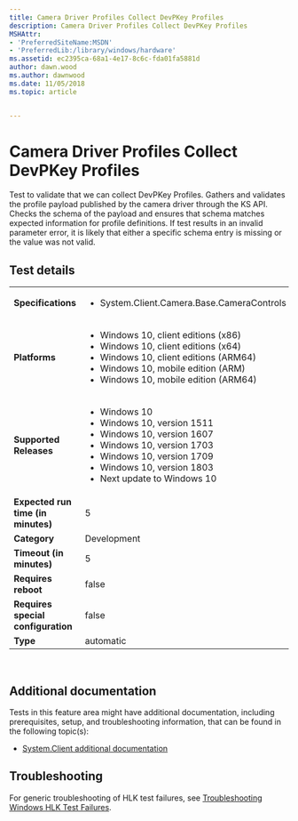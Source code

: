 ```yaml
---
title: Camera Driver Profiles Collect DevPKey Profiles
description: Camera Driver Profiles Collect DevPKey Profiles
MSHAttr:
- 'PreferredSiteName:MSDN'
- 'PreferredLib:/library/windows/hardware'
ms.assetid: ec2395ca-68a1-4e17-8c6c-fda01fa5881d
author: dawn.wood
ms.author: dawnwood
ms.date: 11/05/2018
ms.topic: article


---
```


# <span id="p_hlk_test.a4defac8-d7f6-4dea-9206-c3b1494e4f9f"></span>Camera Driver Profiles Collect DevPKey Profiles


Test to validate that we can collect DevPKey Profiles. Gathers and validates the profile payload published by the camera driver through the KS API. Checks the schema of the payload and ensures that schema matches expected information for profile definitions. If test results in an invalid parameter error, it is likely that either a specific schema entry is missing or the value was not valid.

## Test details
|||
|---|---|
| **Specifications**  | <ul><li>System.Client.Camera.Base.CameraControls</li></ul> |  
| **Platforms**   | <ul><li>Windows 10, client editions (x86)</li><li>Windows 10, client editions (x64)</li><li>Windows 10, client editions (ARM64)</li><li>Windows 10, mobile edition (ARM)</li><li>Windows 10, mobile edition (ARM64)</li></ul> |
| **Supported Releases** | <ul><li>Windows 10</li><li>Windows 10, version 1511</li><li>Windows 10, version 1607</li><li>Windows 10, version 1703</li><li>Windows 10, version 1709</li><li>Windows 10, version 1803</li><li>Next update to Windows 10</li></ul> |
|**Expected run time (in minutes)**| 5 |
|**Category**| Development |
|**Timeout (in minutes)**| 5 |
|**Requires reboot**| false |
|**Requires special configuration**| false |
|**Type**| automatic |

 

## <span id="Additional_documentation"></span><span id="additional_documentation"></span><span id="ADDITIONAL_DOCUMENTATION"></span>Additional documentation


Tests in this feature area might have additional documentation, including prerequisites, setup, and troubleshooting information, that can be found in the following topic(s):

-   [System.Client additional documentation](system-client-additional-documentation.md)

## <span id="Troubleshooting"></span><span id="troubleshooting"></span><span id="TROUBLESHOOTING"></span>Troubleshooting


For generic troubleshooting of HLK test failures, see [Troubleshooting Windows HLK Test Failures](..\user\troubleshooting-windows-hlk-test-failures.md).

 

 






